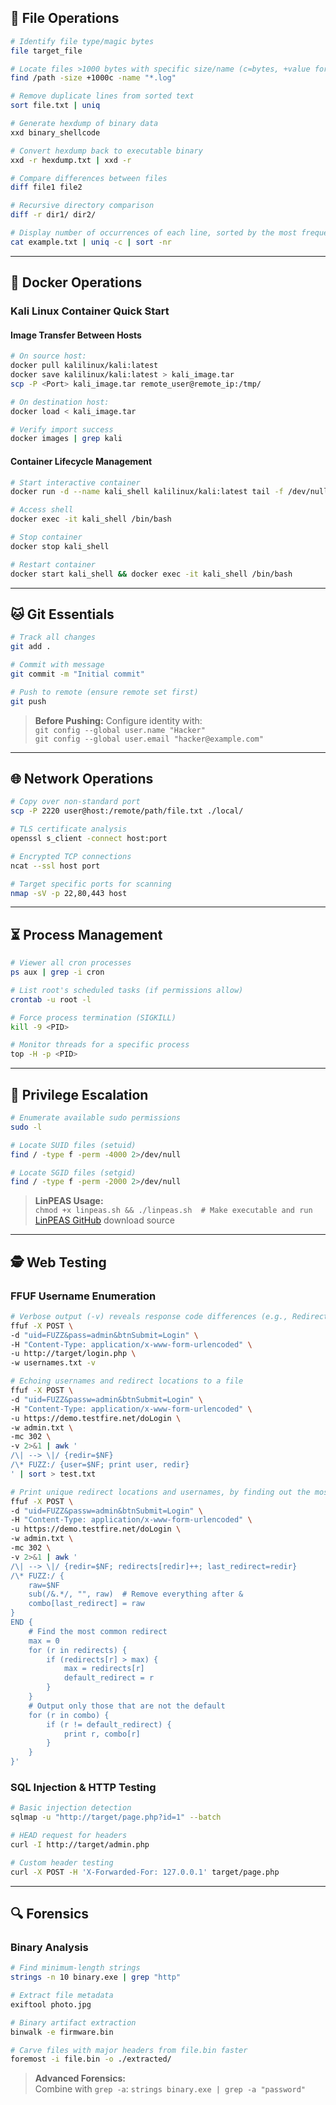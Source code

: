 ## 🔧 File Operations
```bash
# Identify file type/magic bytes
file target_file

# Locate files >1000 bytes with specific size/name (c=bytes, +value for minimum)
find /path -size +1000c -name "*.log"

# Remove duplicate lines from sorted text
sort file.txt | uniq

# Generate hexdump of binary data
xxd binary_shellcode

# Convert hexdump back to executable binary
xxd -r hexdump.txt | xxd -r

# Compare differences between files
diff file1 file2

# Recursive directory comparison
diff -r dir1/ dir2/

# Display number of occurrences of each line, sorted by the most frequent
cat example.txt | uniq -c | sort -nr
```

---

## 🐋 Docker Operations

### Kali Linux Container Quick Start

#### Image Transfer Between Hosts
```bash
# On source host:
docker pull kalilinux/kali:latest
docker save kalilinux/kali:latest > kali_image.tar
scp -P <Port> kali_image.tar remote_user@remote_ip:/tmp/

# On destination host:
docker load < kali_image.tar

# Verify import success
docker images | grep kali
```

#### Container Lifecycle Management
```bash
# Start interactive container
docker run -d --name kali_shell kalilinux/kali:latest tail -f /dev/null

# Access shell
docker exec -it kali_shell /bin/bash

# Stop container
docker stop kali_shell

# Restart container
docker start kali_shell && docker exec -it kali_shell /bin/bash
```

---

## 🐱 Git Essentials
```bash
# Track all changes
git add .

# Commit with message
git commit -m "Initial commit"

# Push to remote (ensure remote set first)
git push
```

> **Before Pushing:** Configure identity with:  
> `git config --global user.name "Hacker"`  
> `git config --global user.email "hacker@example.com"`

---

## 🌐 Network Operations
```bash
# Copy over non-standard port
scp -P 2220 user@host:/remote/path/file.txt ./local/

# TLS certificate analysis
openssl s_client -connect host:port

# Encrypted TCP connections
ncat --ssl host port

# Target specific ports for scanning
nmap -sV -p 22,80,443 host
```

---

## ⏳ Process Management
```bash
# Viewer all cron processes
ps aux | grep -i cron

# List root's scheduled tasks (if permissions allow)
crontab -u root -l

# Force process termination (SIGKILL)
kill -9 <PID>

# Monitor threads for a specific process
top -H -p <PID>
```

---

## 🚀 Privilege Escalation
```bash
# Enumerate available sudo permissions
sudo -l

# Locate SUID files (setuid)
find / -type f -perm -4000 2>/dev/null

# Locate SGID files (setgid)
find / -type f -perm -2000 2>/dev/null
```

> **LinPEAS Usage:**  
> `chmod +x linpeas.sh && ./linpeas.sh  # Make executable and run`  
> [LinPEAS GitHub](https://github.com/carlospolop/PEASS-ng) download source

---

## 🕵️ Web Testing

### FFUF Username Enumeration
```bash
# Verbose output (-v) reveals response code differences (e.g., Redirect Location)
ffuf -X POST \
-d "uid=FUZZ&pass=admin&btnSubmit=Login" \
-H "Content-Type: application/x-www-form-urlencoded" \
-u http://target/login.php \
-w usernames.txt -v

# Echoing usernames and redirect locations to a file
ffuf -X POST \
-d "uid=FUZZ&passw=admin&btnSubmit=Login" \
-H "Content-Type: application/x-www-form-urlencoded" \
-u https://demo.testfire.net/doLogin \
-w admin.txt \
-mc 302 \
-v 2>&1 | awk '
/\| --> \|/ {redir=$NF}
/\* FUZZ:/ {user=$NF; print user, redir}
' | sort > test.txt

# Print unique redirect locations and usernames, by finding out the most frequent redirect path and filtering it out
ffuf -X POST \
-d "uid=FUZZ&passw=admin&btnSubmit=Login" \
-H "Content-Type: application/x-www-form-urlencoded" \
-u https://demo.testfire.net/doLogin \
-w admin.txt \
-mc 302 \
-v 2>&1 | awk '
/\| --> \|/ {redir=$NF; redirects[redir]++; last_redirect=redir}
/\* FUZZ:/ {
    raw=$NF
    sub(/&.*/, "", raw)  # Remove everything after &
    combo[last_redirect] = raw
}
END {
    # Find the most common redirect
    max = 0
    for (r in redirects) {
        if (redirects[r] > max) {
            max = redirects[r]
            default_redirect = r
        }
    }
    # Output only those that are not the default
    for (r in combo) {
        if (r != default_redirect) {
            print r, combo[r]
        }
    }
}'
```

### SQL Injection & HTTP Testing
```bash
# Basic injection detection
sqlmap -u "http://target/page.php?id=1" --batch

# HEAD request for headers
curl -I http://target/admin.php

# Custom header testing
curl -X POST -H 'X-Forwarded-For: 127.0.0.1' target/page.php
```

---

## 🔍 Forensics

### Binary Analysis
```bash
# Find minimum-length strings
strings -n 10 binary.exe | grep "http"

# Extract file metadata
exiftool photo.jpg

# Binary artifact extraction
binwalk -e firmware.bin

# Carve files with major headers from file.bin faster
foremost -i file.bin -o ./extracted/
```

> **Advanced Forensics:**  
> Combine with `grep -a`: `strings binary.exe | grep -a "password"`